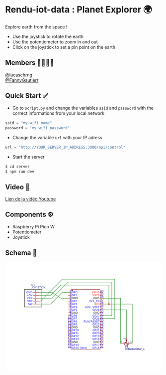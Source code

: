 # Rendu-iot-data : Planet Explorer 🌍

Explore earth from the space !
* Use the joystick to rotate the earth 
* Use the potentiometer to zoom in and out
* Click on the joystick to set a pin point on the earth

## Members 👩‍💻🧑‍💻
 [@lucaschrng](https://github.com/lucaschrng) <br>
 [@FannyGautierr](https://github.com/FannyGautierr) 

 
## Quick Start ✅
* Go to `script.py` and change the variables `ssid` and `password` with the correct informations from your local network 
```py
ssid = "my wifi name"
password = "my wifi password"
```
* Change the variable `url` with your IP adress
```py
url = "http://YOUR_SERVER_IP_ADDRESS:3000/api/control"
```
* Start the server
```shell
$ cd server
$ npm run dev
```

## Video 🎥
[Lien de la vidéo Youtube]()

## Components ⚙️
* Raspberry Pi Pico W
* Potentiometer
* Joystick

## Schema 📝
![image](./electronic_schematics.png)



